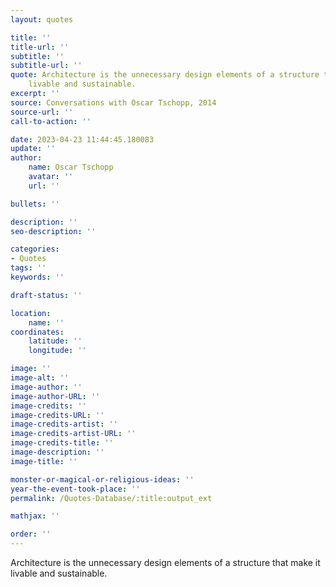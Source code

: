 ```yaml
---
layout: quotes

title: ''
title-url: ''
subtitle: ''
subtitle-url: ''
quote: Architecture is the unnecessary design elements of a structure that make it
    livable and sustainable.
excerpt: ''
source: Conversations with Oscar Tschopp, 2014
source-url: ''
call-to-action: ''

date: 2023-04-23 11:44:45.180083
update: ''
author:
    name: Oscar Tschopp
    avatar: ''
    url: ''

bullets: ''

description: ''
seo-description: ''

categories:
- Quotes
tags: ''
keywords: ''

draft-status: ''

location:
    name: ''
coordinates:
    latitude: ''
    longitude: ''

image: ''
image-alt: ''
image-author: ''
image-author-URL: ''
image-credits: ''
image-credits-URL: ''
image-credits-artist: ''
image-credits-artist-URL: ''
image-credits-title: ''
image-description: ''
image-title: ''

monster-or-magical-or-religious-ideas: ''
year-the-event-took-place: ''
permalink: /Quotes-Database/:title:output_ext

mathjax: ''

order: ''
---
```

Architecture is the unnecessary design elements of a structure that make it livable and sustainable.